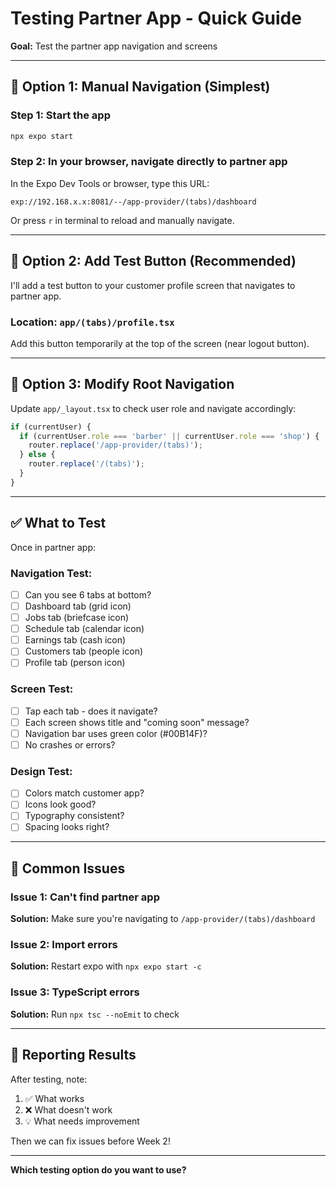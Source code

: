 # Testing Partner App - Quick Guide

**Goal:** Test the partner app navigation and screens

---

## 🧪 **Option 1: Manual Navigation (Simplest)**

### Step 1: Start the app
```bash
npx expo start
```

### Step 2: In your browser, navigate directly to partner app
In the Expo Dev Tools or browser, type this URL:
```
exp://192.168.x.x:8081/--/app-provider/(tabs)/dashboard
```

Or press `r` in terminal to reload and manually navigate.

---

## 🧪 **Option 2: Add Test Button (Recommended)**

I'll add a test button to your customer profile screen that navigates to partner app.

### Location: `app/(tabs)/profile.tsx`

Add this button temporarily at the top of the screen (near logout button).

---

## 🧪 **Option 3: Modify Root Navigation**

Update `app/_layout.tsx` to check user role and navigate accordingly:

```typescript
if (currentUser) {
  if (currentUser.role === 'barber' || currentUser.role === 'shop') {
    router.replace('/app-provider/(tabs)');
  } else {
    router.replace('/(tabs)');
  }
}
```

---

## ✅ **What to Test**

Once in partner app:

### Navigation Test:
- [ ] Can you see 6 tabs at bottom?
- [ ] Dashboard tab (grid icon)
- [ ] Jobs tab (briefcase icon)
- [ ] Schedule tab (calendar icon)
- [ ] Earnings tab (cash icon)
- [ ] Customers tab (people icon)
- [ ] Profile tab (person icon)

### Screen Test:
- [ ] Tap each tab - does it navigate?
- [ ] Each screen shows title and "coming soon" message?
- [ ] Navigation bar uses green color (#00B14F)?
- [ ] No crashes or errors?

### Design Test:
- [ ] Colors match customer app?
- [ ] Icons look good?
- [ ] Typography consistent?
- [ ] Spacing looks right?

---

## 🐛 **Common Issues**

### Issue 1: Can't find partner app
**Solution:** Make sure you're navigating to `/app-provider/(tabs)/dashboard`

### Issue 2: Import errors
**Solution:** Restart expo with `npx expo start -c`

### Issue 3: TypeScript errors
**Solution:** Run `npx tsc --noEmit` to check

---

## 📝 **Reporting Results**

After testing, note:
1. ✅ What works
2. ❌ What doesn't work
3. 💡 What needs improvement

Then we can fix issues before Week 2!

---

**Which testing option do you want to use?**
